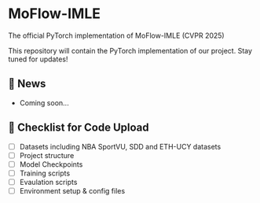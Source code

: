 # MoFlow-IMLE

The official PyTorch implementation of MoFlow-IMLE (CVPR 2025)

This repository will contain the PyTorch implementation of our project. Stay tuned for updates!

## 🚀 News
- Coming soon...

## 🔧 Checklist for Code Upload
- [ ] Datasets including NBA SportVU, SDD and ETH-UCY datasets
- [ ] Project structure
- [ ] Model Checkpoints
- [ ] Training scripts
- [ ] Evaulation scripts
- [ ] Environment setup & config files
